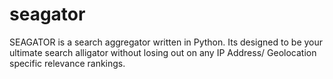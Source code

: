 seagator
========

SEAGATOR is a search aggregator written in Python. Its designed to be your ultimate search alligator without losing out on any IP Address/ Geolocation  specific  relevance rankings.